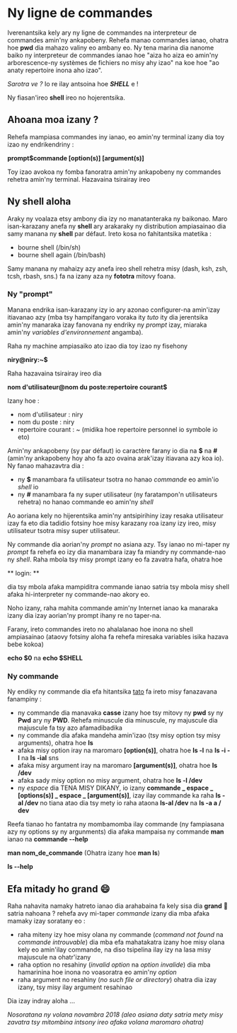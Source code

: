 # Ny ligne de commandes

Iverenantsika kely ary ny ligne de commandes na interpreteur de commandes amin'ny ankapobeny. Rehefa manao commandes ianao, ohatra hoe **pwd** dia mahazo valiny eo ambany eo. Ny tena marina dia nanome baiko ny interpreteur de commandes ianao hoe "aiza ho aiza eo amin'ny arborescence-ny systèmes de fichiers no misy ahy izao" na koe hoe "ao anaty repertoire inona aho izao".

_Sarotra ve ?_  Io re ilay antsoina hoe **_SHELL_** e !

Ny fiasan'ireo **shell** ireo no hojerentsika.

## Ahoana moa izany ?

Rehefa mampiasa commandes iny ianao, eo amin'ny terminal izany dia toy izao ny endrikendriny :

**prompt$commande [option(s)] [argument(s)]**

Toy izao avokoa ny fomba fanoratra amin'ny ankapobeny ny commandes rehetra amin'ny terminal. Hazavaina tsirairay ireo

## Ny shell aloha

Araky ny voalaza etsy ambony dia izy no manatanteraka ny baikonao. Maro isan-karazany anefa ny **shell** ary arakaraky ny distribution ampiasainao dia samy manana ny **shell** par défaut. Ireto kosa no fahitantsika matetika :
- bourne shell (/bin/sh)
- bourne shell again (/bin/bash)

Samy manana ny mahaizy azy anefa ireo shell rehetra misy (dash, ksh, zsh, tcsh, rbash, sns.) fa na izany aza ny **fototra** mitovy foana.

### Ny "prompt"

Manana endrika isan-karazany izy io ary azonao configurer-na amin'izay itiavanao azy (mba tsy hampifangaro voraka ity _tuto_ ity dia jerentsika amin'ny manaraka izay fanovana ny endriky ny _prompt_ izay, miaraka amin'ny _variables d'environnement_ angamba).

Raha ny machine ampiasaiko ato izao dia toy izao ny fisehony

**niry@niry:~$**

Raha hazavaina tsirairay ireo dia 

**nom d'utilisateur@nom du poste:repertoire courant$**

Izany hoe  :
- nom d'utilisateur : niry
- nom du poste : niry
- repertoire courant : ~ (midika hoe repertoire personnel io symbole io eto)

Amin'ny ankapobeny (sy par défaut) io caractère farany io dia na **$** na **#** (amin'ny ankapobeny hoy aho fa azo ovaina arak'izay itiavana azy koa io). Ny fanao mahazavtra dia :
- ny **$** manambara fa utilisateur tsotra no hanao _commande_ eo amin'io _shell_ io
- ny **#** manambara fa ny super utilisateur (ny faratampon'n utilisateurs rehetra) no hanao commande eo amin'ny _shell_

Ao aoriana kely no hijerentsika amin'ny antsipirihiny izay resaka utilisateur izay fa eto dia tadidio fotsiny hoe misy karazany roa izany izy ireo, misy utilisateur tsotra misy super utilisateur.

Ny commande dia aorian'ny _prompt_ no asiana azy. Tsy ianao no mi-taper ny _prompt_ fa rehefa eo izy dia manambara izay fa miandry ny commande-nao ny _shell_. Raha mbola tsy misy prompt izany eo fa zavatra hafa, ohatra hoe

** login: **

dia tsy mbola afaka mampiditra commande ianao satria tsy mbola misy shell afaka hi-interpreter ny commande-nao akory eo.

Noho izany, raha mahita commande amin'ny Internet ianao ka manaraka izany dia izay aorian'ny prompt ihany re no taper-na.

Farany, ireto commandes ireto no ahalalanao hoe inona no shell ampiasainao (ataovy fotsiny aloha fa rehefa miresaka variables isika hazava bebe kokoa)

**echo $0** na **echo $SHELL**

### Ny commande

Ny endiky ny commande dia efa hitantsika [tato](https://github.com/open-code-geek-gasy/Linux/blob/master/commande-base.md) fa ireto misy fanazavana fanampiny :
- ny commande dia manavaka **casse** izany hoe tsy mitovy ny **pwd** sy ny **Pwd** ary ny **PWD**. Rehefa minuscule dia minuscule, ny majuscule dia majuscule fa tsy azo afamadibadika
- ny commande dia afaka mandeha amin'izao (tsy misy option tsy misy arguments), ohatra hoe **ls**
- afaka misy option iray na maromaro **[option(s)]**, ohatra hoe **ls -l** na **ls -i -l** na **ls -ial** sns
- afaka misy argument iray na maromaro **[argument(s)]**, ohatra hoe **ls /dev**
- afaka sady misy option no misy argument, ohatra hoe **ls -l /dev**
- ny _espace_ dia TENA MISY DIKANY, io izany **commande _ espace _ [options(s)] _ espace _ [argument(s)]**, izay ilay commande ka raha **ls -al /dev** no tiana atao dia tsy mety io raha ataona **ls-al /dev** na **ls -a a / dev**

Reefa tianao ho fantatra ny mombamomba ilay commande (ny fampiasana azy ny options sy ny argunments) dia afaka mampaisa ny commande **man** ianao na **commande --help**

**man nom_de_commande** (Ohatra izany hoe **man ls**)

**ls --help**

## Efa mitady ho grand :smile:

Raha nahavita namaky hatreto ianao dia arahabaina fa kely sisa dia **grand** :punch: satria nahoana ? rehefa avy mi-taper _commande_ izany dia mba afaka mamaky izay soratany eo :
- raha miteny izy hoe misy olana ny commande (_command not found_ na _commande introuvable_) dia mba efa mahatakatra izany hoe misy olana kely eo amin'ilay commande, na diso tsipelina ilay izy na lasa misy majuscule na ohatr'izany
- raha option no resahiny (_invalid option_ na _option invalide_) dia mba hamarinina hoe inona no voasoratra eo amin'ny _option_
- raha argument no resahiny (_no such file or directory_) ohatra dia izay izany, tsy misy ilay argument resahinao

Dia izay indray aloha ...

_Nosoratana ny volana novambra 2018 (aleo asiana daty satria mety misy zavatra tsy mitombina intsony ireo afaka volana maromaro ohatra)_





